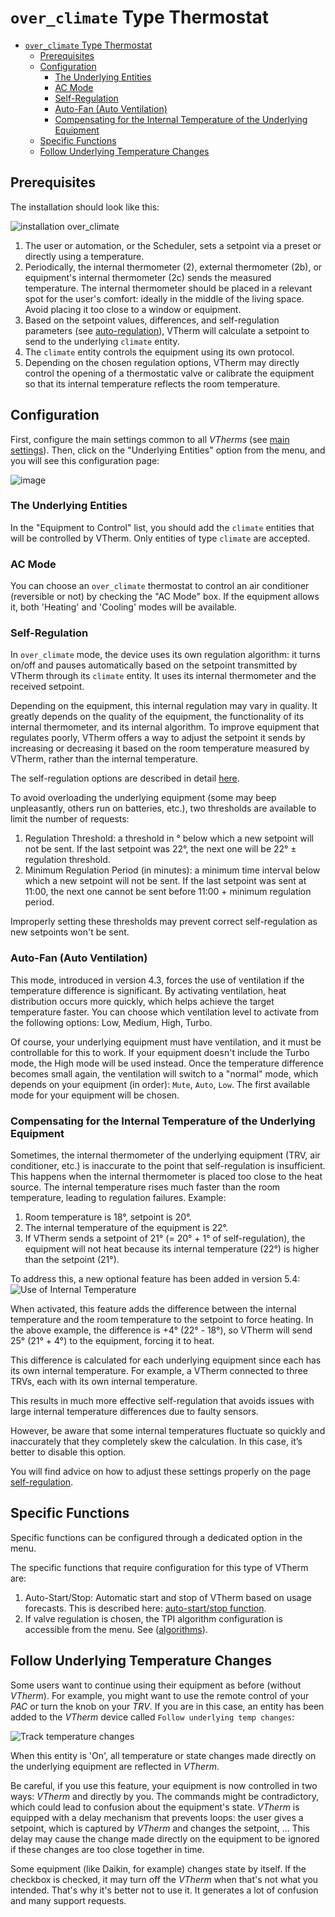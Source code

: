 # `over_climate` Type Thermostat

- [`over_climate` Type Thermostat](#over_climate-type-thermostat)
  - [Prerequisites](#prerequisites)
  - [Configuration](#configuration)
    - [The Underlying Entities](#the-underlying-entities)
    - [AC Mode](#ac-mode)
    - [Self-Regulation](#self-regulation)
    - [Auto-Fan (Auto Ventilation)](#auto-fan-auto-ventilation)
    - [Compensating for the Internal Temperature of the Underlying Equipment](#compensating-for-the-internal-temperature-of-the-underlying-equipment)
  - [Specific Functions](#specific-functions)
  - [Follow Underlying Temperature Changes](#follow-underlying-temperature-changes)

## Prerequisites

The installation should look like this:

![installation `over_climate`](images/over-climate-schema.png)

1. The user or automation, or the Scheduler, sets a setpoint via a preset or directly using a temperature.
2. Periodically, the internal thermometer (2), external thermometer (2b), or equipment's internal thermometer (2c) sends the measured temperature. The internal thermometer should be placed in a relevant spot for the user's comfort: ideally in the middle of the living space. Avoid placing it too close to a window or equipment.
3. Based on the setpoint values, differences, and self-regulation parameters (see [auto-regulation](self-regulation.md)), VTherm will calculate a setpoint to send to the underlying `climate` entity.
4. The `climate` entity controls the equipment using its own protocol.
5. Depending on the chosen regulation options, VTherm may directly control the opening of a thermostatic valve or calibrate the equipment so that its internal temperature reflects the room temperature.

## Configuration

First, configure the main settings common to all _VTherms_ (see [main settings](base-attributes.md)).
Then, click on the "Underlying Entities" option from the menu, and you will see this configuration page:

![image](images/config-linked-entity2.png)

### The Underlying Entities
In the "Equipment to Control" list, you should add the `climate` entities that will be controlled by VTherm. Only entities of type `climate` are accepted.

### AC Mode

You can choose an `over_climate` thermostat to control an air conditioner (reversible or not) by checking the "AC Mode" box. If the equipment allows it, both 'Heating' and 'Cooling' modes will be available.

### Self-Regulation

In `over_climate` mode, the device uses its own regulation algorithm: it turns on/off and pauses automatically based on the setpoint transmitted by VTherm through its `climate` entity. It uses its internal thermometer and the received setpoint.

Depending on the equipment, this internal regulation may vary in quality. It greatly depends on the quality of the equipment, the functionality of its internal thermometer, and its internal algorithm. To improve equipment that regulates poorly, VTherm offers a way to adjust the setpoint it sends by increasing or decreasing it based on the room temperature measured by VTherm, rather than the internal temperature.

The self-regulation options are described in detail [here](self-regulation.md).

To avoid overloading the underlying equipment (some may beep unpleasantly, others run on batteries, etc.), two thresholds are available to limit the number of requests:
1. Regulation Threshold: a threshold in ° below which a new setpoint will not be sent. If the last setpoint was 22°, the next one will be 22° ± regulation threshold.
2. Minimum Regulation Period (in minutes): a minimum time interval below which a new setpoint will not be sent. If the last setpoint was sent at 11:00, the next one cannot be sent before 11:00 + minimum regulation period.

Improperly setting these thresholds may prevent correct self-regulation as new setpoints won't be sent.

### Auto-Fan (Auto Ventilation)

This mode, introduced in version 4.3, forces the use of ventilation if the temperature difference is significant. By activating ventilation, heat distribution occurs more quickly, which helps achieve the target temperature faster.
You can choose which ventilation level to activate from the following options: Low, Medium, High, Turbo.

Of course, your underlying equipment must have ventilation, and it must be controllable for this to work. If your equipment doesn't include the Turbo mode, the High mode will be used instead. Once the temperature difference becomes small again, the ventilation will switch to a "normal" mode, which depends on your equipment (in order): `Mute`, `Auto`, `Low`. The first available mode for your equipment will be chosen.

### Compensating for the Internal Temperature of the Underlying Equipment

Sometimes, the internal thermometer of the underlying equipment (TRV, air conditioner, etc.) is inaccurate to the point that self-regulation is insufficient. This happens when the internal thermometer is placed too close to the heat source. The internal temperature rises much faster than the room temperature, leading to regulation failures.
Example:
1. Room temperature is 18°, setpoint is 20°.
2. The internal temperature of the equipment is 22°.
3. If VTherm sends a setpoint of 21° (= 20° + 1° of self-regulation), the equipment will not heat because its internal temperature (22°) is higher than the setpoint (21°).

To address this, a new optional feature has been added in version 5.4: ![Use of Internal Temperature](images/config-use-internal-temp.png)

When activated, this feature adds the difference between the internal temperature and the room temperature to the setpoint to force heating.
In the above example, the difference is +4° (22° - 18°), so VTherm will send 25° (21° + 4°) to the equipment, forcing it to heat.

This difference is calculated for each underlying equipment since each has its own internal temperature. For example, a VTherm connected to three TRVs, each with its own internal temperature.

This results in much more effective self-regulation that avoids issues with large internal temperature differences due to faulty sensors.

However, be aware that some internal temperatures fluctuate so quickly and inaccurately that they completely skew the calculation. In this case, it’s better to disable this option.

You will find advice on how to adjust these settings properly on the page [self-regulation](self-regulation.md).

## Specific Functions

Specific functions can be configured through a dedicated option in the menu.

The specific functions that require configuration for this type of VTherm are:
1. Auto-Start/Stop: Automatic start and stop of VTherm based on usage forecasts. This is described here: [auto-start/stop function](feature-auto-start-stop.md).
2. If valve regulation is chosen, the TPI algorithm configuration is accessible from the menu. See ([algorithms](algorithms.md)).

## Follow Underlying Temperature Changes

Some users want to continue using their equipment as before (without _VTherm_). For example, you might want to use the remote control of your _PAC_ or turn the knob on your _TRV_.
If you are in this case, an entity has been added to the _VTherm_ device called `Follow underlying temp changes`:

![Track temperature changes](images/entity-follow-under-temp-change.png)

When this entity is 'On', all temperature or state changes made directly on the underlying equipment are reflected in _VTherm_.

Be careful, if you use this feature, your equipment is now controlled in two ways: _VTherm_ and directly by you. The commands might be contradictory, which could lead to confusion about the equipment's state. _VTherm_ is equipped with a delay mechanism that prevents loops: the user gives a setpoint, which is captured by _VTherm_ and changes the setpoint, ... This delay may cause the change made directly on the equipment to be ignored if these changes are too close together in time.

Some equipment (like Daikin, for example) changes state by itself. If the checkbox is checked, it may turn off the _VTherm_ when that's not what you intended.
That's why it's better not to use it. It generates a lot of confusion and many support requests.